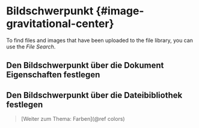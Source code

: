 Bildschwerpunkt       {#image-gravitational-center}
===============

To find files and images that have been uploaded to the file library, you can use the *File Search*.


Den Bildschwerpunkt über die Dokument Eigenschaften festlegen
-------------------------------------------------------------


Den Bildschwerpunkt über die Dateibibliothek festlegen
------------------------------------------------------




> [Weiter zum Thema: Farben](@ref colors)
